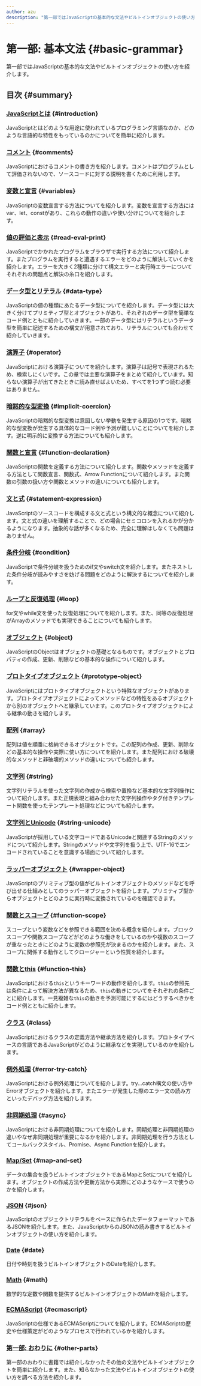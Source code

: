 ```yaml
---
author: azu
description: "第一部ではJavaScriptの基本的な文法やビルトインオブジェクトの使い方についてを紹介します。第一部で学ぶ内容の殆どはECMAScriptで定義された内容となります。そのため、流行に左右されにくい知識を学ぶことになります。"
---
```


# 第一部: 基本文法 {#basic-grammar}

第一部ではJavaScriptの基本的な文法やビルトインオブジェクトの使い方を紹介します。

## 目次 {#summary}

### [JavaScriptとは](./introduction/README.md) {#introduction}

JavaScriptとはどのような用途に使われているプログラミング言語なのか、どのような言語的な特性をもっているのかについてを簡単に紹介します。

### [コメント](./comments/README.md) {#comments}

JavaScriptにおけるコメントの書き方を紹介します。コメントはプログラムとして評価されないので、ソースコードに対する説明を書くために利用します。

### [変数と宣言](./variables/README.md) {#variables}

JavaScriptの変数宣言する方法についてを紹介します。変数を宣言する方法にはvar、let、constがあり、これらの動作の違いや使い分けについてを紹介します。

### [値の評価と表示](./read-eval-print/README.md) {#read-eval-print}

JavaScriptでかかれたプログラムをブラウザで実行する方法について紹介します。またプログラムを実行すると遭遇するエラーをどのように解決していくかを紹介します。エラーを大きく2種類に分けて構文エラーと実行時エラーについてそれぞれの問題点と解決の糸口を紹介します。

### [データ型とリテラル](./data-type/README.md) {#data-type}

JavaScriptの値の種類にあたるデータ型についてを紹介します。データ型には大きく分けてプリミティブ型とオブジェクトがあり、それぞれのデータ型を簡単なコード例とともに紹介していきます。一部のデータ型にはリテラルというデータ型を簡単に記述するための構文が用意されており、リテラルについても合わせて紹介していきます。

### [演算子](./operator/README.md) {#operator}

JavaScriptにおける演算子についてを紹介します。演算子は記号で表現されるため、検索しにくいです。この章では主要な演算子をまとめて紹介しています。知らない演算子が出てきたときに読み直せばよいため、すべてを1つずつ読む必要はありません。

### [暗黙的な型変換](./implicit-coercion/README.md) {#implicit-coercion}

JavaScriptの暗黙的な型変換は意図しない挙動を発生する原因の1つです。暗黙的な型変換が発生する具体的なコード例や予測が難しいことについてを紹介します。逆に明示的に変換する方法についても紹介します。

### [関数と宣言](./function-declaration/README.md) {#function-declaration}

JavaScriptの関数を定義する方法について紹介します。関数やメソッドを定義する方法として関数宣言、関数式、Arrow Functionについて紹介します。また関数の引数の扱い方や関数とメソッドの違いについても紹介します。

### [文と式](./statement-expression/README.md) {#statement-expression}

JavaScriptのソースコードを構成する文と式という構文的な概念について紹介します。文と式の違いを理解することで、どの場合にセミコロンを入れるかが分かるようになります。抽象的な話が多くなるため、完全に理解はしなくても問題はありません。

### [条件分岐](./condition/README.md) {#condition}

JavaScriptで条件分岐を扱うためのif文やswitch文を紹介します。またネストした条件分岐が読みやすさを妨げる問題をどのように解決するについてを紹介します。

### [ループと反復処理](./loop/README.md) {#loop}

for文やwhile文を使った反復処理についてを紹介します。また、同等の反復処理がArrayのメソッドでも実現できることについても紹介します。

### [オブジェクト](./object/README.md) {#object}

JavaScriptのObjectはオブジェクトの基礎となるものです。オブジェクトとプロパティの作成、更新、削除などの基本的な操作について紹介します。

### [プロトタイプオブジェクト](./prototype-object/README.md) {#prototype-object}

JavaScriptにはプロトタイプオブジェクトという特殊なオブジェクトがあります。プロトタイプオブジェクトによってメソッドなどの特性をあるオブジェクトから別のオブジェクトへと継承しています。このプロトタイプオブジェクトによる継承の動きを紹介します。

### [配列](./array/README.md) {#array}

配列は値を順番に格納できるオブジェクトです。この配列の作成、更新、削除などの基本的な操作や実際に使い方についてを紹介します。また配列における破壊的なメソッドと非破壊的メソッドの違いについても紹介します。

### [文字列](./string/README.md) {#string}

文字列リテラルを使った文字列の作成から検索や置換など基本的な文字列操作について紹介します。また正規表現と組み合わせた文字列操作やタグ付きテンプレート関数を使ったテンプレート処理などについても紹介します。

### [文字列とUnicode](./string-unicode/README.md) {#string-unicode}

JavaScriptが採用している文字コードであるUnicodeと関連するStringのメソッドについて紹介します。Stringのメソッドや文字列を扱う上で、UTF-16でエンコードされていることを意識する場面について紹介します。

### [ラッパーオブジェクト](./wrapper-object/README.md) {#wrapper-object}

JavaScriptのプリミティブ型の値がビルトインオブジェクトのメソッドなどを呼び出せる仕組みとしてのラッパーオブジェクトを紹介します。プリミティブ型からオブジェクトとどのように実行時に変換されているのを確認できます。

### [関数とスコープ](./function-scope/README.md) {#function-scope}

スコープという変数などを参照できる範囲を決める概念を紹介します。ブロックスコープや関数スコープなどがどのような働きをしているのかや複数のスコープが重なったときにどのように変数の参照先が決まるのかを紹介します。また、スコープに関係する動作としてクロージャーという性質を紹介します。

### [関数とthis](./function-this/README.md) {#function-this}

JavaScriptにおける`this`というキーワードの動作を紹介します。`this`の参照先は条件によって解決方法が異なるため、`this`の動きについてをそれぞれの条件ごとに紹介します。一見複雑な`this`の動きを予測可能にするにはどうするべきかをコード例とともに紹介します。

### [クラス](./class/README.md) {#class}

JavaScriptにおけるクラスの定義方法や継承方法を紹介します。プロトタイプベースの言語であるJavaScriptがどのように継承などを実現しているのかを紹介します。

### [例外処理](./error-try-catch/README.md) {#error-try-catch}

JavaScriptにおける例外処理についてを紹介します。try...catch構文の使い方やErrorオブジェクトを紹介します。またエラーが発生した際のエラー文の読み方といったデバッグ方法を紹介します。

### [非同期処理](./async/README.md) {#async}

JavaScriptにおける非同期処理についてを紹介します。同期処理と非同期処理の違いやなぜ非同期処理が重要になるかを紹介します。非同期処理を行う方法としてコールバックスタイル、Promise、Async Functionを紹介します。

### [Map/Set](./map-and-set/README.md) {#map-and-set}

データの集合を扱うビルトインオブジェクトであるMapとSetについてを紹介します。オブジェクトの作成方法や更新方法から実際にどのようなケースで使うのかを紹介します。

### [JSON](./json/README.md) {#json}

JavaScriptのオブジェクトリテラルをベースに作られたデータフォーマットであるJSONを紹介します。また、JavaScriptからのJSONの読み書きするビルトインオブジェクトの使い方を紹介します。

### [Date](./date/README.md) {#date}

日付や時刻を扱うビルトインオブジェクトのDateを紹介します。

### [Math](./math/README.md) {#math}

数学的な定数や関数を提供するビルトインオブジェクトのMathを紹介します。

### [ECMAScript](./ecmascript/README.md) {#ecmascript}

JavaScriptの仕様であるECMAScriptについてを紹介します。ECMAScriptの歴史や仕様策定がどのようなプロセスで行われているかを紹介します。

### [第一部: おわりに](./other-parts/README.md) {#other-parts}

第一部のおわりに書籍では紹介しなかったその他の文法やビルトインオブジェクトを簡単に紹介します。また、知らなかった文法やビルトインオブジェクトの使い方を調べる方法を紹介します。
